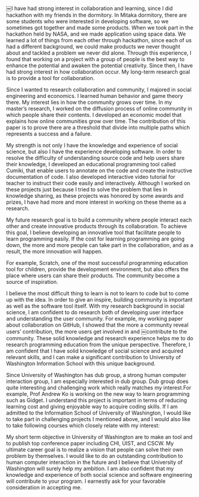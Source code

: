￼I have had strong interest in collaboration and learning, since I did hackathon with my friends in the dormitory. In Mitaka dormitory, there are some students who were interested in developing software, so we sometimes got together and made some products. When we took part in the hackathon held by NASA, and we made application using space data. We learned a lot of things from each other through hackathon, since each of us had a different background, we could make products we never thought about and tackled a problem we never did alone. Through this experience, I found that working on a project with a group of people is the best way to enhance the potential and awaken the potential creativity. Since then, I have had strong interest in how collaboration occur. My long-term research goal is to provide a tool for collaboration.

Since I wanted to research collaboration and community, I majored in social engineering and economics. I learned human behavior and game theory there. My interest lies in how the community grows over time. In my master’s research, I worked on the diffusion process of online community in which people share their contents. I developed an economic model that explains how online communities grow over time. The contribution of this paper is to prove there are a threshold that divide into multiple paths which represents a success and a failure.

My strength is not only I have the knowledge and experience of social science, but also I have the experience developing software. In order to resolve the difficulty of understanding source code and help users share their knowledge, I developed an educational programming tool called Cumiki, that enable users to annotate on the code and create the instructive documentation of code. I also developed interactive video tutorial for teacher to instruct their code easily and interactively. Although I worked on these projects just because I tried to solve the problem that lies in knowledge sharing, as these projects was honored by some awards and prizes, I have had more and more interest in working on these theme as a research.

My future research goal is to build a community where people interact each other and create innovative products through its collaboration. To achieve this goal, I believe developing an innovative tool that facilitate people to learn programming easily. If the cost for learning programming are going down, the more and more people can take part in the collaboration, and as a result, the more innovation will happen.

For example, Scratch, one of the most successful programming education tool for children, provide the development environment, but also offers the place where users can share their products. The community become a source of inspiration.

I believe the most difficult thing to learn is not to learn to code but to come up with the idea. In order to give an inspire, building community is important as well as the software tool itself.
With my research background in social science, I am confident to do research both of developing user interface and understanding the user community. For example, my working paper about collaboration on GitHub, I showed that the more a community reveal users’ contribution, the more users get involved in and
￼contribute to the community. These solid knowledge and research experience helps me to do research programming education from the unique perspective.
Therefore, I am confident that I have solid knowledge of social science and acquired relevant skills, and I can make a significant contribution to University of Washington Information School with this unique background.

Since University of Washington has dub group, a strong human computer interaction group,
I am especially interested in dub group. Dub group does quite interesting and challenging work which really matches my interest.For example, Prof Andrew Ko is working on the new way to learn programming such as Gidget. I understand this project is important in terms of reducing learning cost and giving enjoyable way to acquire coding skills. If I am admitted to the Information School of University of Washington, I would like to take part in challenging projects I mentioned above, and I would also like to take following courses which closely relate with my interest:

My short term objective in University of Washington are to make an tool and to publish top conference paper including CHI, UIST, and CSCW. My ultimate career goal is to realize a vision that people can solve their own problem by themselves. I would like to do an outstanding contribution to human computer interaction in the future and I believe that University of Washington will surely help my ambition. I am also confident that my knowledge and experience of both social science and software engineering will contribute to your program. I earnestly ask for your favorable consideration in accepting me.
